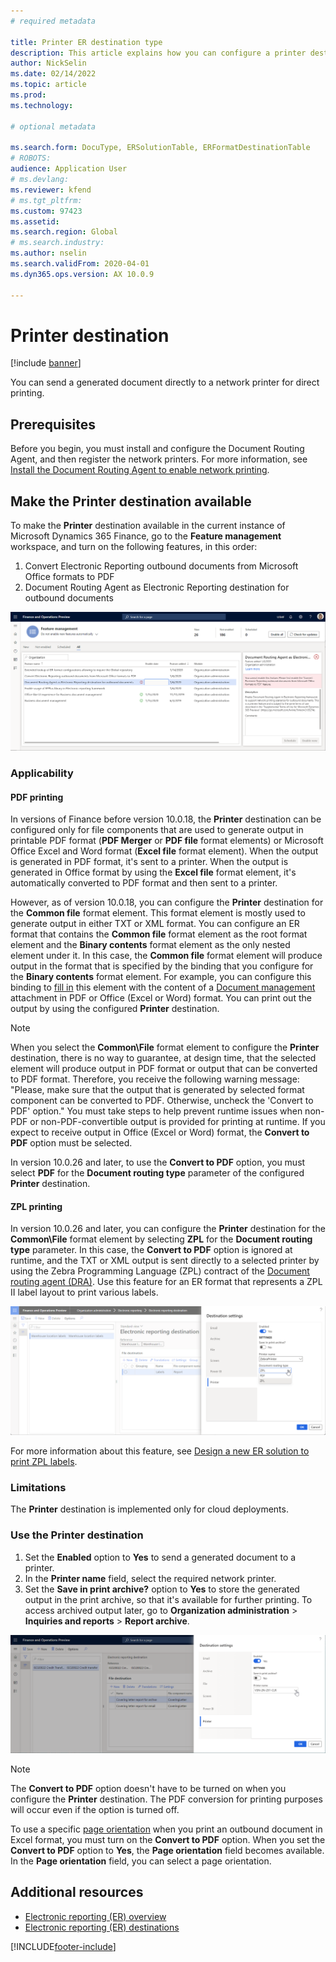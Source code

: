 ```yaml
---
# required metadata

title: Printer ER destination type
description: This article explains how you can configure a printer destination for each FOLDER or FILE component of an Electronic reporting (ER) format. 
author: NickSelin
ms.date: 02/14/2022
ms.topic: article
ms.prod: 
ms.technology: 

# optional metadata

ms.search.form: DocuType, ERSolutionTable, ERFormatDestinationTable
# ROBOTS: 
audience: Application User
# ms.devlang: 
ms.reviewer: kfend
# ms.tgt_pltfrm: 
ms.custom: 97423
ms.assetid: 
ms.search.region: Global
# ms.search.industry: 
ms.author: nselin
ms.search.validFrom: 2020-04-01
ms.dyn365.ops.version: AX 10.0.9

---
```


# <a name="PrinterDestinationType"></a>Printer destination

[!include [banner](../includes/banner.md)]

You can send a generated document directly to a network printer for direct printing.

## Prerequisites

Before you begin, you must install and configure the Document Routing Agent, and then register the network printers. For more information, see [Install the Document Routing Agent to enable network printing](./install-document-routing-agent.md).

## Make the Printer destination available

To make the **Printer** destination available in the current instance of Microsoft Dynamics 365 Finance, go to the **Feature management** workspace, and turn on the following features, in this order:

1. Convert Electronic Reporting outbound documents from Microsoft Office formats to PDF
2. Document Routing Agent as Electronic Reporting destination for outbound documents

[![Turning on the ER printer destination feature in Feature management.](./media/ER_Destinations-EnablePrinterDestinationFeature.png)](./media/ER_Destinations-EnablePrinterDestinationFeature.png)

### Applicability

#### PDF printing

In versions of Finance before version 10.0.18, the **Printer** destination can be configured only for file components that are used to generate output in printable PDF format (**PDF Merger** or **PDF file** format elements) or Microsoft Office Excel and Word format (**Excel file** format element). When the output is generated in PDF format, it's sent to a printer. When the output is generated in Office format by using the **Excel file** format element, it's automatically converted to PDF format and then sent to a printer.

However, as of version 10.0.18, you can configure the **Printer** destination for the **Common file** format element. This format element is mostly used to generate output in either TXT or XML format. You can configure an ER format that contains the **Common file** format element as the root format element and the **Binary contents** format element as the only nested element under it. In this case, the **Common file** format element will produce output in the format that is specified by the binding that you configure for the **Binary contents** format element. For example, you can configure this binding to [fill in](tasks/er-document-management-files-5.md#modify-the-format-to-populate-attachments-into-generating-messages-in-binary-format) this element with the content of a [Document management](../../fin-ops/organization-administration/configure-document-management.md) attachment in PDF or Office (Excel or Word) format. You can print out the output by using the configured **Printer** destination. 

> [!NOTE]
> When you select the **Common\\File** format element to configure the **Printer** destination, there is no way to guarantee, at design time, that the selected element will produce output in PDF format or output that can be converted to PDF format. Therefore, you receive the following warning message: "Please, make sure that the output that is generated by selected format component can be converted to PDF. Otherwise, uncheck the 'Convert to PDF' option." You must take steps to help prevent runtime issues when non-PDF or non-PDF-convertible output is provided for printing at runtime. If you expect to receive output in Office (Excel or Word) format, the **Convert to PDF** option must be selected.
>
> In version 10.0.26 and later, to use the **Convert to PDF** option, you must select **PDF** for the **Document routing type** parameter of the configured **Printer** destination.

#### ZPL printing

In version 10.0.26 and later, you can configure the **Printer** destination for the **Common\\File** format element by selecting **ZPL** for the **Document routing type** parameter. In this case, the **Convert to PDF** option is ignored at runtime, and the TXT or XML output is sent directly to a selected printer by using the Zebra Programming Language (ZPL) contract of the [Document routing agent (DRA)](install-document-routing-agent.md). Use this feature for an ER format that represents a ZPL II label layout to print various labels.

[![Setting the Document routing type parameter in the Destination settings dialog box.](./media/ER_Destinations-SetDocumentRoutingType.png)](./media/ER_Destinations-SetDocumentRoutingType.png)

For more information about this feature, see [Design a new ER solution to print ZPL labels](er-design-zpl-labels.md).

### Limitations

The **Printer** destination is implemented only for cloud deployments.

### Use the Printer destination

1. Set the **Enabled** option to **Yes** to send a generated document to a printer.
2. In the **Printer name** field, select the required network printer.
3. Set the **Save in print archive?** option to **Yes** to store the generated output in the print archive, so that it's available for further printing. To access archived output later, go to **Organization administration** \> **Inquiries and reports** \> **Report archive**.

[![Using the Printer destination.](./media/ER_Destinations-PrinterDestination.png)](./media/ER_Destinations-PrinterDestination.png)

> [!NOTE]
> The **Convert to PDF** option doesn't have to be turned on when you configure the **Printer** destination. The PDF conversion for printing purposes will occur even if the option is turned off.

To use a specific [page orientation](electronic-reporting-destinations.md#SelectPdfPageOrientation) when you print an outbound document in Excel format, you must turn on the **Convert to PDF** option. When you set the **Convert to PDF** option to **Yes**, the **Page orientation** field becomes available. In the **Page orientation** field, you can select a page orientation.

## Additional resources

- [Electronic reporting (ER) overview](general-electronic-reporting.md)
- [Electronic reporting (ER) destinations](electronic-reporting-destinations.md)


[!INCLUDE[footer-include](../../../includes/footer-banner.md)]
